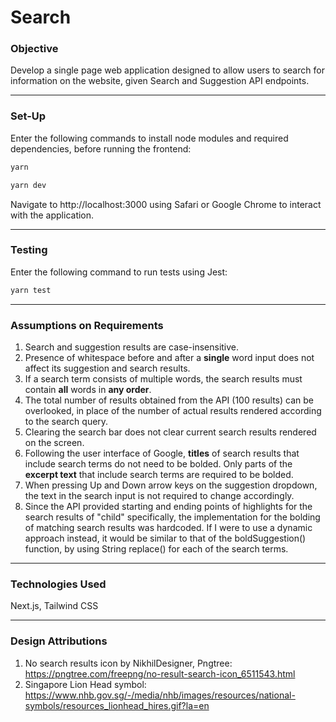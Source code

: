 # Search

### Objective
Develop a single page web application designed to allow users to search for information on the website, given Search and Suggestion API endpoints.

---

### Set-Up
Enter the following commands to install node modules and required dependencies, before running the frontend:
```bash
yarn
```
```bash
yarn dev
```

Navigate to http://localhost:3000 using Safari or Google Chrome to interact with the application.

---

### Testing
Enter the following command to run tests using Jest:
```bash
yarn test
```

---

### Assumptions on Requirements
1. Search and suggestion results are case-insensitive.
2. Presence of whitespace before and after a **single** word input does not affect its suggestion and search results.
3. If a search term consists of multiple words, the search results must contain **all** words in  **any order**.
4. The total number of results obtained from the API (100 results) can be overlooked, in place of the number of actual results rendered according to the search query.
5. Clearing the search bar does not clear current search results rendered on the screen.
6. Following the user interface of Google, **titles** of search results that include search terms do not need to be bolded. Only parts of the **excerpt text** that include search terms are required to be bolded.
7. When pressing Up and Down arrow keys on the suggestion dropdown, the text in the search input is not required to change accordingly.
8. Since the API provided starting and ending points of highlights for the search results of "child" specifically, the implementation for the bolding of matching search results was hardcoded. If I were to use a dynamic approach instead, it would be similar to that of the boldSuggestion() function, by using String replace() for each of the search terms.

---

### Technologies Used
Next.js, Tailwind CSS

---

### Design Attributions
1. No search results icon by NikhilDesigner, Pngtree: https://pngtree.com/freepng/no-result-search-icon_6511543.html
2. Singapore Lion Head symbol: https://www.nhb.gov.sg/-/media/nhb/images/resources/national-symbols/resources_lionhead_hires.gif?la=en
